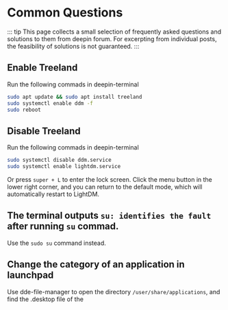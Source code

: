 # Common Questions
::: tip
This page collects a small selection of frequently asked questions and solutions to them from deepin forum. For excerpting from individual posts, the feasibility of solutions is not guaranteed.
:::

## Enable Treeland
Run the following commads in deepin-terminal
```sh
sudo apt update && sudo apt install treeland
sudo systemctl enable ddm -f
sudo reboot
```

## Disable Treeland
Run the following commads in deepin-terminal
```sh
sudo systemctl disable ddm.service
sudo systemctl enable lightdm.service
```
Or press `super + L` to enter the lock screen. Click the menu button in the lower right corner, and you can return to the default mode, which will automatically restart to LightDM.

## The terminal outputs `su: identifies the fault` after running `su` commad.
Use the `sudo su` command instead.

## Change the category of an application in launchpad
Use dde-file-manager to open the directory `/user/share/applications`, and find the .desktop file of the 